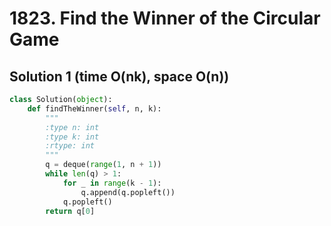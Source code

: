 # 1823. Find the Winner of the Circular Game

## Solution 1 (time O(nk), space O(n))

```python
class Solution(object):
    def findTheWinner(self, n, k):
        """
        :type n: int
        :type k: int
        :rtype: int
        """
        q = deque(range(1, n + 1))
        while len(q) > 1:
            for _ in range(k - 1):
                q.append(q.popleft())
            q.popleft()
        return q[0]
```
